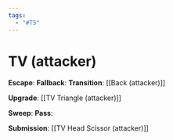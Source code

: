 ```yaml
---
tags:
  - "#T5"
---
```


# TV (attacker)

**Escape**:
**Fallback**:
**Transition**:
[[Back (attacker)]]

**Upgrade**:
[[TV Triangle (attacker)]]

**Sweep**:
**Pass**:

**Submission**:
[[TV Head Scissor (attacker)]]
